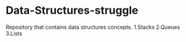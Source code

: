 # Data-Structures-struggle
Repository that contains data structures concepts.
1.Stacks
2.Queues
3.Lists
